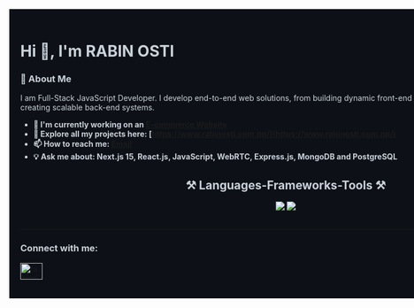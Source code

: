 <div style="background-color:#0d1117; color:#c9d1d9; padding:20px; width:100vw;">
    
<h1>Hi 👋, I'm RABIN OSTI</h1> 

### 👀 About Me
I am Full-Stack JavaScript Developer. I develop end-to-end web solutions, from building dynamic front-end interfaces to </br> creating scalable
back-end systems.

- **💼 I'm currently working on an [E-commerce Website](https://www.newabhishekbooks.com.np/)**
- **🌟 Explore all my projects here: [https://www.rabinosti.com.np/](https://www.rabinosti.com.np/)**
- **📫 How to reach me: [Email](mailto:rabinosti.dev@gmail.com)**
- **💡 Ask me about: Next.js 15, React.js, JavaScript, WebRTC, Express.js, MongoDB and PostgreSQL**

<h2 align="center">⚒️ Languages-Frameworks-Tools ⚒️</h2>

<div align="center">
    <img src="https://skillicons.dev/icons?i=html,css,javascript,react,nextjs,mongodb,express,mysql,postgres,solidity" />
     <img src="https://skillicons.dev/icons?i=docker,redux,sass,nodejs,py,postman,git,github,styledcomponents,vscode,figma" />
</div>
<br />

---

<h3 align="left">Connect with me:</h3>
<p align="left">
<a href="https://linkedin.com/in/rabinosti" target="blank"><img align="center" src="https://raw.githubusercontent.com/rahuldkjain/github-profile-readme-generator/master/src/images/icons/Social/linked-in-alt.svg" alt="rabinosti" height="30" width="40" /></a>
</p>
</div>
<br/>
